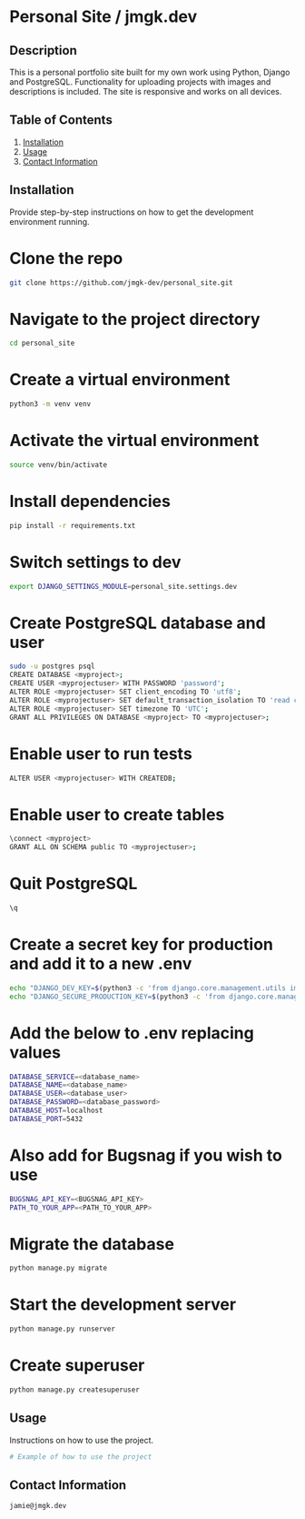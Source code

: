 # Personal Site / jmgk.dev

## Description
This is a personal portfolio site built for my own work using Python, Django and PostgreSQL. Functionality for uploading projects with images and descriptions is included. The site is responsive and works on all devices.

## Table of Contents
1. [Installation](#installation)
2. [Usage](#usage)
3. [Contact Information](#contact-information)

## Installation
Provide step-by-step instructions on how to get the development environment running.

# Clone the repo
```bash
git clone https://github.com/jmgk-dev/personal_site.git
```

# Navigate to the project directory
```bash
cd personal_site
```

# Create a virtual environment
```bash
python3 -m venv venv
```

# Activate the virtual environment
```bash
source venv/bin/activate
```

# Install dependencies
```bash
pip install -r requirements.txt
```

# Switch settings to dev
```bash
export DJANGO_SETTINGS_MODULE=personal_site.settings.dev
```

# Create PostgreSQL database and user
```bash
sudo -u postgres psql
CREATE DATABASE <myproject>;
CREATE USER <myprojectuser> WITH PASSWORD 'password';
ALTER ROLE <myprojectuser> SET client_encoding TO 'utf8';
ALTER ROLE <myprojectuser> SET default_transaction_isolation TO 'read committed';
ALTER ROLE <myprojectuser> SET timezone TO 'UTC';
GRANT ALL PRIVILEGES ON DATABASE <myproject> TO <myprojectuser>;
```
# Enable user to run tests
```bash
ALTER USER <myprojectuser> WITH CREATEDB;
```
# Enable user to create tables
```bash
\connect <myproject>
GRANT ALL ON SCHEMA public TO <myprojectuser>;
```

# Quit PostgreSQL
```bash
\q
```
# Create a secret key for production and add it to a new .env
```bash
echo "DJANGO_DEV_KEY=$(python3 -c 'from django.core.management.utils import get_random_secret_key; print(get_random_secret_key())')" >> .env && \
echo "DJANGO_SECURE_PRODUCTION_KEY=$(python3 -c 'from django.core.management.utils import get_random_secret_key; print(get_random_secret_key())')" >> .env
```

# Add the below to .env replacing values
```bash
DATABASE_SERVICE=<database_name>
DATABASE_NAME=<database_name>
DATABASE_USER=<database_user>
DATABASE_PASSWORD=<database_password>
DATABASE_HOST=localhost
DATABASE_PORT=5432
```

# Also add for Bugsnag if you wish to use
```bash
BUGSNAG_API_KEY=<BUGSNAG_API_KEY>
PATH_TO_YOUR_APP=<PATH_TO_YOUR_APP>
```

# Migrate the database
```bash
python manage.py migrate
```

# Start the development server
```bash
python manage.py runserver
```

# Create superuser
```bash
python manage.py createsuperuser
```


## Usage
Instructions on how to use the project.
```bash
# Example of how to use the project
```


## Contact Information
```
jamie@jmgk.dev
```


